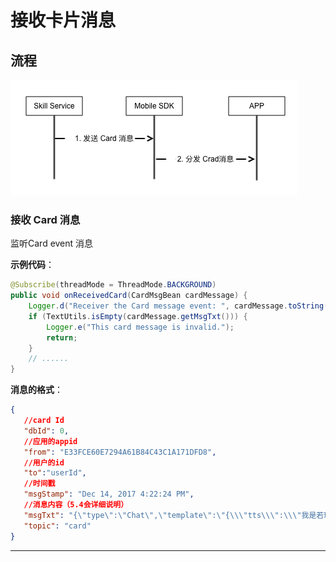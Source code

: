 # 接收卡片消息

## 流程

![](images/vui_card.png)

### 接收 Card 消息

监听Card event 消息

 **示例代码**：
 
```java
@Subscribe(threadMode = ThreadMode.BACKGROUND)
public void onReceivedCard(CardMsgBean cardMessage) {
    Logger.d("Receiver the Card message event: ", cardMessage.toString());
    if (TextUtils.isEmpty(cardMessage.getMsgTxt())) {
        Logger.e("This card message is invalid.");
        return;
    }
    // ......         
}
```

**消息的格式**：
 
 ```json
{
    //card Id
    "dbId": 0,
    //应用的appid        
    "from": "E33FCE60E7294A61B84C43C1A171DFD8",
    //用户的id
    "to":"userId",
    //时间戳
    "msgStamp": "Dec 14, 2017 4:22:24 PM",
    //消息内容（5.4会详细说明）
    "msgTxt": "{\"type\":\"Chat\",\"template\":\"{\\\"tts\\\":\\\"我是若琪，很高兴认识你\\\"}\",\"feedback\":{\"voiceUrl\":null,\"voice\":\"你好\"},\"appid\":\"E33FCE60E7294A61B84C43C1A171DFD8\"}",
    "topic": "card"
}
 ```
 
---
 

